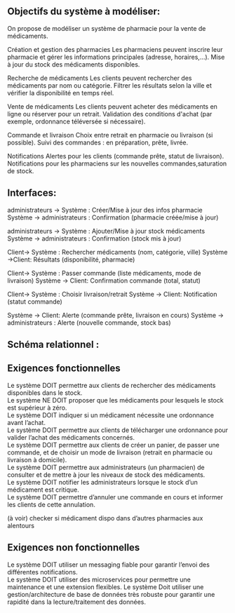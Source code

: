 ## Objectifs du système à modéliser: 
On propose de modéliser un système de pharmacie pour la vente de médicaments.

Création et gestion des pharmacies
Les pharmaciens peuvent inscrire leur pharmacie et gérer les informations principales (adresse, horaires,...).
Mise à jour du stock des médicaments disponibles.

Recherche de médicaments
Les clients peuvent rechercher des médicaments par nom ou catégorie.
Filtrer les résultats selon la ville et vérifier la disponibilité en temps réel.

Vente de médicaments
 Les clients peuvent acheter des médicaments en ligne ou réserver pour un retrait.
 Validation des conditions d'achat (par exemple, ordonnance téléversée si nécessaire).
 
Commande et livraison
 Choix entre retrait en pharmacie ou livraison (si possible).
 Suivi des commandes : en préparation, prête, livrée.
 
Notifications
 Alertes pour les clients (commande prête, statut de livraison).
 Notifications pour les pharmaciens sur les nouvelles commandes,saturation de stock.

## Interfaces: 
administrateurs -> Système : Créer/Mise à jour des infos pharmacie
Système -> administrateurs : Confirmation (pharmacie créée/mise à jour)

administrateurs -> Système : Ajouter/Mise à jour stock médicaments
Système -> administrateurs : Confirmation (stock mis à jour)

Client-> Système : Rechercher médicaments (nom, catégorie, ville)
Système ->Client: Résultats (disponibilité, pharmacie)

Client-> Système : Passer commande (liste médicaments, mode de livraison)
Système -> Client: Confirmation commande (total, statut)

Client-> Système : Choisir livraison/retrait
Système -> Client: Notification (statut commande)

Système -> Client: Alerte (commande prête, livraison en cours)
Système -> administrateurs : Alerte (nouvelle commande, stock bas)



## Schéma relationnel :



## Exigences fonctionnelles
Le système DOIT permettre aux clients de rechercher des médicaments disponibles dans le stock.  
Le système NE DOIT proposer que les médicaments pour lesquels le stock est supérieur à zéro.  
Le système DOIT indiquer si un médicament nécessite une ordonnance avant l’achat.  
Le système DOIT permettre aux clients de télécharger une ordonnance pour valider l’achat des médicaments concernés.  
Le système DOIT permettre aux clients de créer un panier, de passer une commande, et de choisir un mode de livraison (retrait en pharmacie ou livraison à domicile).   
Le système DOIT permettre aux administrateurs (un pharmacien) de consulter et de mettre à jour les niveaux de stock des médicaments.  
Le système DOIT notifier les administrateurs lorsque le stock d’un médicament est critique.  
Le système DOIT permettre d’annuler une commande en cours et informer les clients de cette annulation.  

(à voir) checker si médicament dispo dans d’autres pharmacies aux alentours

## Exigences non fonctionnelles

Le système DOIT utiliser un messaging fiable pour garantir l’envoi des différentes notifications.   
Le système DOIT utiliser des microservices pour permettre une maintenance et une extension flexibles.
Le système Doit utiliser une gestion/architecture de base de données très robuste pour garantir une rapidité dans la lecture/traitement des données.

